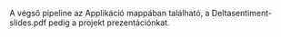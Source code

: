 A végső pipeline az Applikáció mappában található, a Deltasentiment-slides.pdf pedig a projekt prezentációnkat.